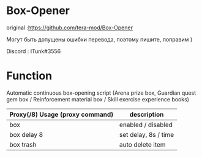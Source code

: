 Box-Opener 
======

original :https://github.com/tera-mod/Box-Opener

Могут быть допущены ошибки перевода, поэтому пишите, поправим )

Discord : ITunk#3556

# Function

Automatic continuous box-opening script (Arena prize box, Guardian quest gem box / Reinforcement material box / Skill exercise experience books)


Proxy(/8) Usage (proxy command) | description
--- | ---
box | enabled / disabled
box delay 8 | set delay, 8s / time
box trash | auto delete item
